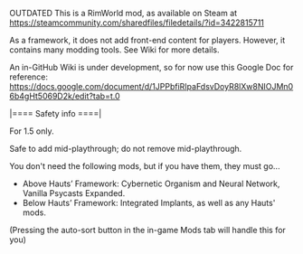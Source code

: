 OUTDATED
This is a RimWorld mod, as available on Steam at https://steamcommunity.com/sharedfiles/filedetails/?id=3422815711

As a framework, it does not add front-end content for players. However, it contains many modding tools.
See Wiki for more details.

An in-GitHub Wiki is under development, so for now use this Google Doc for reference: https://docs.google.com/document/d/1JPPbfiRIpaFdsvDoyR8lXw8NIOJMn06b4gHt5069D2k/edit?tab=t.0


|==== Safety info ====|

For 1.5 only.

Safe to add mid-playthrough; do not remove mid-playthrough.

You don't need the following mods, but if you have them, they must go...
* Above Hauts’ Framework: Cybernetic Organism and Neural Network, Vanilla Psycasts Expanded.
* Below Hauts’ Framework: Integrated Implants, as well as any Hauts' mods.

(Pressing the auto-sort button in the in-game Mods tab will handle this for you)
